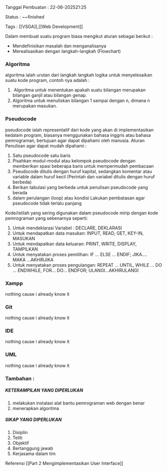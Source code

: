 
Tanggal Pembuatan : 22-06-202521:25

Status : ~~finished

Tags : [[VSGA]],[[Web Development]]


Dalam membuat suatu program biasa mengikut aturan sebagai berikut  :
* Mendefinisikan masalah dan menganalisanya
* Merealisasikan dengan langkah-langkah (Flowchart)

### Algoritma 
algoritma ialah urutan dari langkah langkah logika untuk menyelesaikan suatu kode program, contoh nya adalah : 
1.  Algoritma untuk menentukan apakah suatu bilangan merupakan bilangan ganjil atau bilangan genap.
2. Algoritma untuk menuliskan bilangan 1 sampai dengan n, dimana n merupakan masukan.

### Pseudocode
pseudocode ialah representatif dari kode yang akan di implementasikan kedalam program, biasanya menggunakan bahasa inggris atau bahasa pemrograman, bertujuan agar dapat dipahami oleh manusia.
Aturan Penulisan agar dapat mudah dipahami : 
1. Satu pseudocode satu baris 
2. Pisahkan modul-modul atau kelompok pseudocode dengan memberikan spasi beberapa baris untuk mempermudah pembacaan 
3. Pseudocode ditulis dengan huruf kapital, sedangkan komentar atau variable dalam huruf kecil (Perintah dan variabel ditulis dengan huruf berbeda)
4. Berikan tabulasi yang berbeda untuk penulisan pseudocode yang berada 
5. dalam perulangan (loop) atau kondisi Lakukan pembatasan agar pseudocode tidak terlalu panjang

Kode/istilah yang sering digunakan dalam pseudocode mirip dengan kode pemrograman yang sebenarnya seperti: 

1. Untuk mendeklarasi Variabel : DECLARE, DEKLARASI  
2. Untuk mendapatkan data masukan: INPUT, READ, GET, KEY-IN, MASUKAN 
3. Untuk mendapatkan data keluaran: PRINT, WRITE, DISPLAY, TAMPILKAN 
4. Untuk menyatakan proses pemilihan: IF ... ELSE ... ENDIF; JIKA.... MAKA ...AKHIRJIKA 
5. Untuk menyatakan proses pengulangan: REPEAT ... UNTIL, WHILE ... DO ... ENDWHILE, FOR... DO... ENDFOR; ULANGI...AKHIRULANGI
### Xampp
nothing cause i already know it 

### Git
nothing cause i already know it 

### IDE
nothing cause i already know it 

### UML 
nothing cause i already know it 

### Tambahan : 
##### KETERAMPILAN YANG DIPERLUKAN

1. melakukan instalasi alat bantu pemrograman web dengan benar
2. menerapkan algoritma
##### SIKAP YANG DIPERLUKAN

1. Disiplin
2. Teliti
3. Objektif
4. Bertanggung jawab
5. Kerjasama dalam tim


Referensi 
[[Part 2 Mengimplementasikan User Interface]]